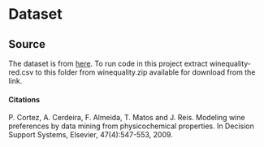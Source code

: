 # Dataset
## Source
The dataset is from [here](https://archive.ics.uci.edu/ml/datasets/wine+quality). To run code in this project extract winequality-red.csv to this folder from winequality.zip available for download from the link.

#### Citations
P. Cortez, A. Cerdeira, F. Almeida, T. Matos and J. Reis. 
Modeling wine preferences by data mining from physicochemical properties. In Decision Support Systems, Elsevier, 47(4):547-553, 2009.